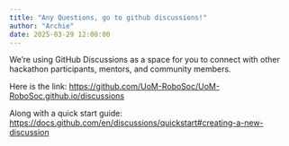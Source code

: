 ```yaml
---
title: "Any Questions, go to github discussions!"
author: "Archie"
date: 2025-03-29 12:00:00
---
```


We’re using GitHub Discussions as a space for you to connect with other hackathon participants, mentors, and community members.

Here is the link:
https://github.com/UoM-RoboSoc/UoM-RoboSoc.github.io/discussions

Along with a quick start guide:
https://docs.github.com/en/discussions/quickstart#creating-a-new-discussion